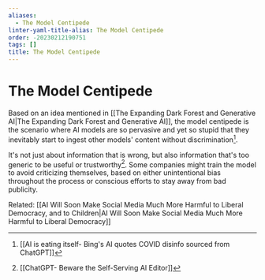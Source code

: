 ```yaml
---
aliases:
  - The Model Centipede
linter-yaml-title-alias: The Model Centipede
order: -20230212190751
tags: []
title: The Model Centipede
---
```


# The Model Centipede

Based on an idea mentioned in [[The Expanding Dark Forest and Generative AI|The Expanding Dark Forest and Generative AI]], the model centipede is the scenario where AI models are so pervasive and yet so stupid that they inevitably start to ingest other models' content without discrimination[^1].

It's not just about information that is wrong, but also information that's too generic to be useful or trustworthy[^2]. Some companies might train the model to avoid criticizing themselves, based on either unintentional bias throughout the process or conscious efforts to stay away from bad publicity.

Related:
[[AI Will Soon Make Social Media Much More Harmful to Liberal Democracy, and to Children|AI Will Soon Make Social Media Much More Harmful to Liberal Democracy]]

[^1]: [[AI is eating itself- Bing's AI quotes COVID disinfo sourced from ChatGPT]]
[^2]: [[ChatGPT- Beware the Self-Serving AI Editor]]